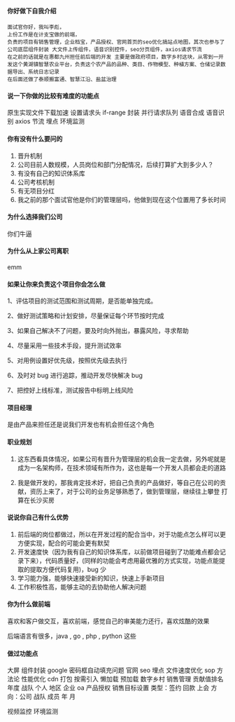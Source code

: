 #### 你好做下自我介绍

```
面试官你好，我叫李彪，
上份工作是在计支宝做的前端，
负责的项目有销售管理，企业档宝，产品授权、官网首页的seo优化搞站点地图，其次也参与了公司底层组件封装 大文件上传组件，语音识别控件，seo分页组件，axios请求节流
在之前的话就是在惠都九州担任前后端的开发 主要是做政府项目，数字乡村这块，从零到一开发这个黄湖镇智慧农业平台，负责这个农产品的品种、类目、作物模型、种植方案、仓储记录数据导出、系统日志记录
在后面还做了泰顺搬富通、智慧江沿、盐盆治理
```

#### 说一下你做的比较有难度的功能点

原生实现文件下载加速 设置请求头 if-range 封装 并行请求队列
语音合成 语音识别
axios 节流
埋点
环境监测

#### 你有没有什么要问的

1. 晋升机制
2. 公司目前人数规模，人员岗位和部门分配情况，后续打算扩大到多少人？
3. 有没有自己的知识体系库
4. 公司考核机制
5. 有无项目分红
6. 我之前的那个面试官他是你们的管理层吗，他做到现在这个位置用了多长时间

#### 为什么选择我们公司

你们牛逼

#### 为什么从上家公司离职

emm

#### 如果让你来负责这个项目你会怎么做

1、评估项目的测试范围和测试周期，是否能单独完成。

2、做好测试策略和计划安排，尽量保证每个环节按时完成

3、如果自己解决不了问题，要及时向外抛出，暴露风险，寻求帮助

4、尽量采用一些技术手段，提升测试效率

5、对用例设置好优先级，按照优先级去执行

6、及时对 bug 进行追踪，推动开发尽快解决 bug

7、把控好上线标准，测试报告中标明上线风险

#### 项目经理

是由产品来担任还是说我们开发也有机会担任这个角色

#### 职业规划

1. 这东西看具体情况，如果公司有晋升为管理层的机会我一定去做，另外呢就是成为一名架构师，在技术领域有所作为，这也是每一个开发人员都会走的道路

2. 我是做开发的，那我肯定技术好，把自己负责的产品做好，等自己在公司的贡献，资历上来了，对于公司的业务足够熟悉了，做到管理层，继续往上攀登
   打算在长沙买房

#### 说说你自己有什么优势

1. 前后端的岗位都做过，所以在开发过程的配合当中，对于功能点怎么样可以更方便实现，配合的可能会更有默契
2. 开发速度快（因为我有自己的知识体系库，以前做项目碰到了功能难点都会记录下来），代码质量好，(同样的功能会考虑用最优雅的方式实现，功能点能提取的提取方便代码复用)，bug 少
3. 学习能力强，能够快速接受新的知识，快速上手新项目
4. 工作积极性高，能够主动的去协助他人解决问题

#### 你为什么做前端

喜欢和客户做交互，喜欢前端，感觉自己的审美能力还行，喜欢炫酷的效果

后端语言有很多，java , go , php , python 这些

#### 做过功能点

大屏
组件封装 google 密码框自动填充问题
官网 seo 埋点
文件速度优化
sop 方法论
性能优化 cdn 打包 按需引入 懒加载 预加载
数字乡村
销售管理 贡献值排名 年度 战队 个人 地区
企业 oa
产品授权
销售目标设置 类型：签约 回款 上会 方向：公司 战队 成员 年 月

视频监控
环境监测
